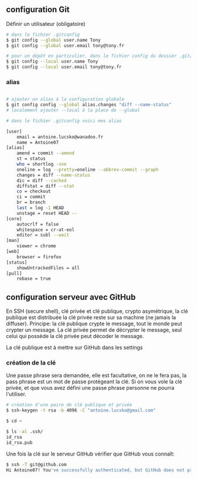## configuration Git

Définir un utilisateur (obligatoire)

``` bash
# dans le fichier .gitconfig
$ git config --global user.name Tony 
$ git config --global user.email tony@tony.fr

# pour un dépôt en particulier, dans le fichier config du dossier .git/
$ git config --local user.name Tony 
$ git config --local user.email tony@tony.fr

``` 

### alias

``` bash

# ajouter un alias à la configuration globale
$ git config config --global alias.changes "diff --name-status"
# localement ajouter --local à la place de --global

# dans le fichier .gitconfig voici mes alias

[user]
	email = antoine.lucsko@wanadoo.fr
	name = Antoine07
[alias]
	amend = commit --amend
    st = status
    who = shortlog -sne
	oneline = log --pretty=oneline --abbrev-commit --graph
    changes = diff --name-status
    dic = diff --cached
    diffstat = diff --stat
    co = checkout
    ci = commit
    br = branch
	last = log -1 HEAD
	unstage = reset HEAD --
[core]
	autocrlf = false
	whitespace = cr-at-eol
	editor = subl --wait
[man]
	viewer = chrome
[web]
	browser = firefox
[status]
	showUntrackedFiles = all
[pull]
	rebase = true

``` 


## configuration serveur avec GitHub

En SSH (secure shell), clé privée et clé publique, crypto asymétrique, la clé publique est distribuée la clé privée reste sur sa machine (ne jamais la diffuser).
Principe: la clé publique crypte le message, tout le monde peut crypter un message. La clé privée permet de décrypter le message, seul celui qui possède la clé privée peut décoder le message.

La clé publique est à mettre sur GitHub dans les settings

### création de la clé

Une passe phrase sera demandée, elle est facultative, on ne le fera pas, la pass phrase est un mot de passe protégeant la clé. Si on vous vole la clé privée, et que vous avez défini une passe phrase personne ne pourra l'utiliser.

``` bash
# création d'une paire de clé publique et privée
$ ssh-keygen -t rsa -b 4096 -C "antoine.lucsko@gmail.com"

$ cd ~

$ ls -al .ssh/
id_rsa
id_rsa.pub

``` 

Une fois la clé sur le serveur GitHub vérifier que GitHub vous connaît:

``` bash
$ ssh -T git@github.com
Hi Antoine07! You've successfully authenticated, but GitHub does not provide shell access.

```